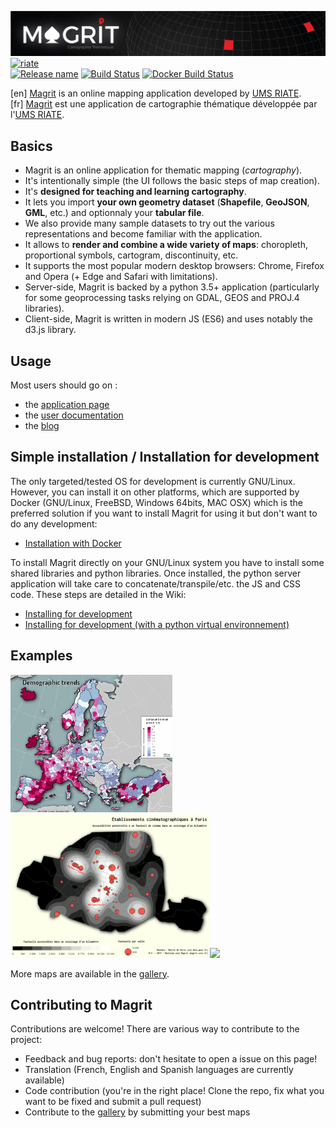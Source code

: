 [![png](magrit_app/static/img/magrit_banner.png)](http://magrit.cnrs.fr)  
[![riate](https://github.com/riatelab/magrit/raw/master/magrit_app/static/img/riate_blue_red.png)](http://riate.cnrs.fr)   
[![Release name](https://img.shields.io/github/release/riatelab/magrit.svg)](https://github.com/riatelab/magrit/releases)
[![Build Status](https://travis-ci.org/riatelab/magrit.svg?branch=master)](https://travis-ci.org/riatelab/magrit)
[![Docker Build Status](https://img.shields.io/docker/build/magrit/magrit.svg)](https://hub.docker.com/r/magrit/magrit/)   

[en] [Magrit](http://magrit.cnrs.fr) is an online mapping application developed by [UMS RIATE](http://www.riate.cnrs.fr).  
[fr]  [Magrit](http://magrit.cnrs.fr) est une application de cartographie thématique développée par l'[UMS RIATE](http://www.riate.cnrs.fr).

## Basics
- Magrit is an online application for thematic mapping (*cartography*).
- It's intentionally simple (the UI follows the basic steps of map creation).
- It's **designed for teaching and learning cartography**.
- It lets you import **your own geometry dataset** (**Shapefile**, **GeoJSON**, **GML**, etc.) and optionnaly your **tabular file**.
- We also provide many sample datasets to try out the various representations and become familiar with the application.
- It allows to **render and combine a wide variety of maps**: choropleth, proportional symbols, cartogram, discontinuity, etc.
- It supports the most popular modern desktop browsers: Chrome, Firefox and Opera (+ Edge and Safari with limitations).
- Server-side, Magrit is backed by a python 3.5+ application (particularly for some geoprocessing tasks relying on GDAL, GEOS and PROJ.4 libraries).
- Client-side, Magrit is written in modern JS (ES6) and uses notably the d3.js library.


## Usage
Most users should go on :
- the [application page](http://magrit.cnrs.fr)
- the [user documentation](http://magrit.cnrs.fr/docs/)
- the [blog](http://magrit.hypotheses.org)


## Simple installation / Installation for development
The only targeted/tested OS for development is currently GNU/Linux.   
However, you can install it on other platforms, which are supported by Docker (GNU/Linux, FreeBSD, Windows 64bits, MAC OSX) which is the preferred solution if you want to install Magrit for using it but don't want to do any development:   
- [Installation with Docker](https://github.com/riatelab/magrit/wiki/Installation-with-Docker)

To install Magrit directly on your GNU/Linux system you have to install some shared libraries and python libraries.
Once installed, the python server application will take care to concatenate/transpile/etc. the JS and CSS code.
These steps are detailed in the Wiki:
- [Installing for development](https://github.com/riatelab/magrit/wiki/Installation-for-development)
- [Installing for development (with a python virtual environnement)](https://github.com/riatelab/magrit/wiki/Installation-for-development)

## Examples
<p><img src="https://github.com/mthh/example-magrit-projects/raw/master/nuts3_cagr2.png" height="220"/><img src="https://github.com/mthh/example-magrit-projects/raw/master/cinema_pot2.png" height="230"/><img src="https://magrit.hypotheses.org/files/2017/02/worldpop.png" height="230"/></p>

More maps are available in the [gallery](http://magrit.hypotheses.org/galerie).


## Contributing to Magrit
Contributions are welcome! There are various way to contribute to the project:
- Feedback and bug reports: don't hesitate to open a issue on this page!
- Translation (French, English and Spanish languages are currently available)
- Code contribution (you're in the right place! Clone the repo, fix what you want to be fixed and submit a pull request)
- Contribute to the [gallery](http://magrit.hypotheses.org/galerie) by submitting your best maps
